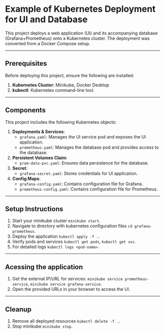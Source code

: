 # Example of Kubernetes Deployment for UI and Database

This project deploys a web application (UI) and its accompanying database (Grafana+Prometheus) onto a Kubernetes cluster. The deployment was converted from a Docker Compose setup.

---

## Prerequisites

Before deploying this project, ensure the following are installed:

1. **Kubernetes Cluster**: Minikube, Docker Desktop
2. **kubectl**: Kubernetes command-line tool.

---

## Components

This project includes the following Kubernetes objects:

1. **Deployments & Services**:
   - `grafana.yaml`: Manages the UI service pod and exposes the UI application.
   - `prometheus.yaml`: Manages the database pod and provides access to the database.
2. **Persistent Volumes Claim**:
   - `prom-data-pvc.yaml`: Ensures data persistence for the database.
3. **Secret**:
   - `grafana-secret.yaml`: Stores credentials for UI application.
4. **Config Maps**:
   - `grafana-config.yaml`: Contains configuration file for Grafana.
   - `prometheus-config.yaml`: Contains configuration file for Prometheus.

---

## Setup Instructions

1. Start your minikube cluster `minikube start`.
2. Navigate to directory with kubernetes configuration files `cd grafana-prometheus`.
3. Deploy the application `kubectl apply -f .`.
4. Verify pods and services `kubectl get pods`, `kubectl get svc`.
5. For detailed logs `kubectl logs <pod-name>`.

---

## Acessing the application

1. Get the external IP/URL for services: `minikube service prometheus-service`, `minikube service grafana-service`.
2. Open the provided URLs in your browser to access the UI.

---

## Cleanup

1. Remove all deployed resources `kubectl delete -f .`.
2. Stop minikube `minikube stop`.







